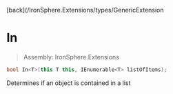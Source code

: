 ﻿

[back](/IronSphere.Extensions/types/GenericExtension

# In

> Assembly: IronSphere.Extensions

```csharp
bool In<T>(this T this, IEnumerable<T> listOfItems);
```

Determines if an object is contained in a list

 